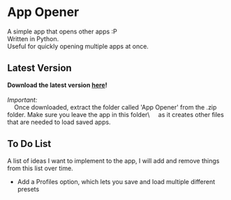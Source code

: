 # App Opener
A simple app that opens other apps :P\
Written in Python.\
Useful for quickly opening multiple apps at once.
## Latest Version
**Download the latest version [here](https://github.com/arachy/appOpener/releases)!**\
\
*Important:*\
&nbsp;&nbsp;&nbsp;&nbsp;Once downloaded, extract the folder called 'App Opener' from the .zip folder. Make sure you leave the app in this folder\ &nbsp;&nbsp;&nbsp;&nbsp;as it creates other files that are needed to load saved apps.
## To Do List
A list of ideas I want to implement to the app, I will add and remove things from this list over time.
* Add a Profiles option, which lets you save and load multiple different presets
